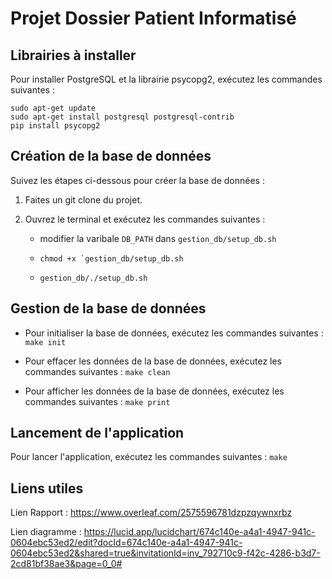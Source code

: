 # Projet Dossier Patient Informatisé

## Librairies à installer

Pour installer PostgreSQL et la librairie psycopg2, exécutez les commandes suivantes :

```
sudo apt-get update
sudo apt-get install postgresql postgresql-contrib
pip install psycopg2
```

## Création de la base de données

Suivez les étapes ci-dessous pour créer la base de données :

1. Faites un git clone du projet.

2. Ouvrez le terminal et exécutez les commandes suivantes :
   - modifier la varibale ```DB_PATH``` dans ```gestion_db/setup_db.sh```  

   - ```chmod +x `gestion_db/setup_db.sh```  
   - ```gestion_db/./setup_db.sh```

## Gestion de la base de données

- Pour initialiser la base de données, exécutez les commandes suivantes : ```make init```

- Pour effacer les données de la base de données, exécutez les commandes suivantes : ```make clean```

- Pour afficher les données de la base de données, exécutez les commandes suivantes : ```make print```

## Lancement de l'application

Pour lancer l'application, exécutez les commandes suivantes : ```make```

## Liens utiles

Lien Rapport : https://www.overleaf.com/2575596781dzpzqywnxrbz

Lien diagramme : https://lucid.app/lucidchart/674c140e-a4a1-4947-941c-0604ebc53ed2/edit?docId=674c140e-a4a1-4947-941c-0604ebc53ed2&shared=true&invitationId=inv_792710c9-f42c-4286-b3d7-2cd81bf38ae3&page=0_0#

